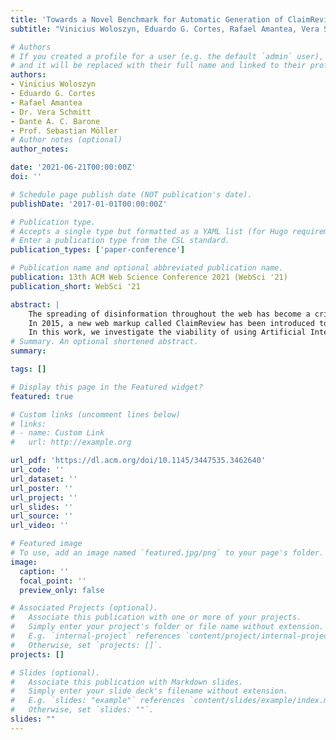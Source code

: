 ```yaml
---
title: 'Towards a Novel Benchmark for Automatic Generation of ClaimReview Markup'
subtitle: "Vinicius Woloszyn, Eduardo G. Cortes, Rafael Amantea, Vera Schmitt, Dante A. C. Barone, and Sebastian Möller (2021). In Proceedings of the 13th ACM Web Science Conference 2021 (WebSci '21)."

# Authors
# If you created a profile for a user (e.g. the default `admin` user), write the username (folder name) here
# and it will be replaced with their full name and linked to their profile.
authors:
- Vinicius Woloszyn
- Eduardo G. Cortes
- Rafael Amantea
- Dr. Vera Schmitt
- Dante A. C. Barone
- Prof. Sebastian Möller
# Author notes (optional)
author_notes: 

date: '2021-06-21T00:00:00Z'
doi: ''

# Schedule page publish date (NOT publication's date).
publishDate: '2017-01-01T00:00:00Z'

# Publication type.
# Accepts a single type but formatted as a YAML list (for Hugo requirements).
# Enter a publication type from the CSL standard.
publication_types: ['paper-conference']

# Publication name and optional abbreviated publication name.
publication: 13th ACM Web Science Conference 2021 (WebSci '21)
publication_short: WebSci '21

abstract: |
    The spreading of disinformation throughout the web has become a critical problem for a democratic society. The dissemination of fake news has become a profitable business and a common practice among politicians and content producers. On the other hand, journalists and fact-checkers work unceasingly to debunk misinformation and prevent it from further spreading.
    In 2015, a new web markup called ClaimReview has been introduced to grant access to the fact-checking article’s meaning by search engines. It is an important initiative to fight fake news by promoting and highlighting fact-check articles among users. However, barely half of fact-checkers have adopted the ClaimReview markup so far, resulting in low findability of fact-check articles, especially in under represented countries and languages.
    In this work, we investigate the viability of using Artificial Intelligence for generating ClaimReview automatically. Besides promoting fact-check articles, the automatic generating of ClaimReview is an important step towards the creation of updated multilingual knowledge base for fighting disinformation. Our experiments show noticeable results, which in dicate a viable solution in a production environment. Furthermore, this work has created a benchmark that can be used in upcoming investigations in this domain.
# Summary. An optional shortened abstract.
summary: 

tags: []

# Display this page in the Featured widget?
featured: true

# Custom links (uncomment lines below)
# links:
# - name: Custom Link
#   url: http://example.org

url_pdf: 'https://dl.acm.org/doi/10.1145/3447535.3462640'
url_code: ''
url_dataset: ''
url_poster: ''
url_project: ''
url_slides: ''
url_source: ''
url_video: ''

# Featured image
# To use, add an image named `featured.jpg/png` to your page's folder.
image:
  caption: ''
  focal_point: ''
  preview_only: false

# Associated Projects (optional).
#   Associate this publication with one or more of your projects.
#   Simply enter your project's folder or file name without extension.
#   E.g. `internal-project` references `content/project/internal-project/index.md`.
#   Otherwise, set `projects: []`.
projects: []

# Slides (optional).
#   Associate this publication with Markdown slides.
#   Simply enter your slide deck's filename without extension.
#   E.g. `slides: "example"` references `content/slides/example/index.md`.
#   Otherwise, set `slides: ""`.
slides: ""
---
```




